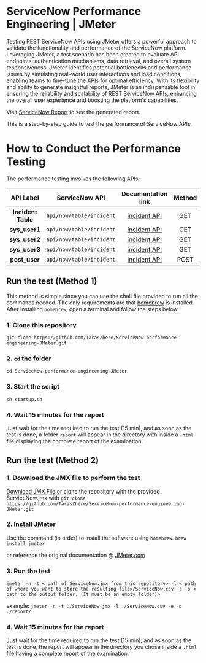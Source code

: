 # ServiceNow Performance Engineering | JMeter

Testing REST ServiceNow APIs using JMeter offers a powerful approach to validate the functionality and performance of the ServiceNow platform. Leveraging JMeter, a test scenario has been created to evaluate API endpoints, authentication mechanisms, data retrieval, and overall system responsiveness. JMeter identifies potential bottlenecks and performance issues by simulating real-world user interactions and load conditions, enabling teams to fine-tune the APIs for optimal efficiency. With its flexibility and ability to generate insightful reports, JMeter is an indispensable tool in ensuring the reliability and scalability of REST ServiceNow APIs, enhancing the overall user experience and boosting the platform's capabilities.

Visit [ServiceNow Report](https://servicenow-performance.netlify.app/) to see the generated report.

This is a step-by-step guide to test the performance of ServiceNow APIs.

# How to Conduct the Performance Testing

The performance testing involves the following APIs:

|     API Label      |      ServiceNow API      |                                                    Documentation link                                                    | Method | Parameters |
| :----------------: | :----------------------: | :----------------------------------------------------------------------------------------------------------------------: | :----: | :--------: |
| **Incident Table** | `api/now/table/incident` | [incident API](https://developer.servicenow.com/dev.do#!/reference/api/tokyo/rest/c_TableAPI#table-GET?navFilter=table)  |  GET   |     0      |
|   **sys_user1**    | `api/now/table/incident` | [incident API](https://developer.servicenow.com/dev.do#!/reference/api/tokyo/rest/c_TableAPI#table-GET?navFilter=table)  |  GET   |     1      |
|   **sys_user2**    | `api/now/table/incident` | [incident API](https://developer.servicenow.com/dev.do#!/reference/api/tokyo/rest/c_TableAPI#table-GET?navFilter=table)  |  GET   |     2      |
|   **sys_user3**    | `api/now/table/incident` | [incident API](https://developer.servicenow.com/dev.do#!/reference/api/tokyo/rest/c_TableAPI#table-GET?navFilter=table)  |  GET   |     3      |
|   **post_user**    | `api/now/table/incident` | [incident API](https://developer.servicenow.com/dev.do#!/reference/api/tokyo/rest/c_TableAPI#table-POST?navFilter=table) |  POST  |     0      |

## Run the test (Method 1)

This method is simple since you can use the shell file provided to run all the commands needed.
The only requirements are that [homebrew](https://docs.brew.sh/Installation) is installed.
After installing `homebrew`, open a terminal and follow the steps below.

### 1. Clone this repository

`git clone https://github.com/TarasZhere/ServiceNow-performance-engineering-JMeter.git`

### 2. `cd` the folder

`cd ServiceNow-performance-engineering-JMeter`

### 3. Start the script

`sh startup.sh`

### 4. Wait 15 minutes for the report

Just wait for the time required to run the test (15 min), and as soon as the test is done, a folder `report` will appear in the directory with inside a `.html` file displaying the complete report of the examination.

## Run the test (Method 2)

### 1. Download the JMX file to perform the test

[Download JMX File](./ServiceNow.jmx)
or clone the repository with the provided ServiceNow.jmx with `git clone https://github.com/TarasZhere/ServiceNow-performance-engineering-JMeter.git`

### 2. Install JMeter

Use the command (in order) to install the software using `homebrew`.
`brew install jmeter`

or reference the original documentation @ [JMeter.com](https://jmeter.apache.org/download_jmeter.cgi)

### 3. Run the test

`jmeter -n -t < path of ServiceNow.jmx from this repository> -l < path of where you want to store the resulting file>/ServiceNow.csv -e -o < path to the output folder. (It must be an empty folder)>`

example: `jmeter -n -t ./ServiceNow.jmx -l ./ServiceNow.csv -e -o ./report/`

### 4. Wait 15 minutes for the report

Just wait for the time required to run the test (15 min), and as soon as the test is done, the report will appear in the directory you chose inside a `.html` file having a complete report of the examination.
